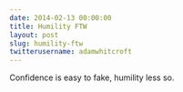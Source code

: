 ```yaml
---
date: 2014-02-13 00:00:00
title: Humility FTW
layout: post
slug: humility-ftw
twitterusername: adamwhitcroft
---
```

Confidence is easy to fake, humility less so.
